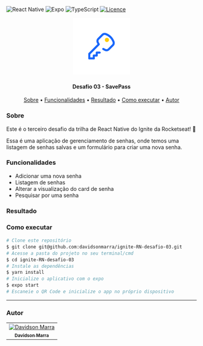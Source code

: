 ![React Native](https://img.shields.io/badge/react_native-%2320232a.svg?style=for-the-badge&logo=react&logoColor=%2361DAFB)
![Expo](https://img.shields.io/badge/expo-1C1E24?style=for-the-badge&logo=expo&logoColor=#D04A37)
![TypeScript](https://img.shields.io/badge/typescript-%23007ACC.svg?style=for-the-badge&logo=typescript&logoColor=white)
[![Licence](https://img.shields.io/github/license/Ileriayo/markdown-badges?style=for-the-badge)](./LICENSE)
<div align="center">
  <img alt="Logo do app" width="150"src="./assets/images/adaptive-icon.png">
</div>
<h4 align="center">Desafio 03 - SavePass</h4>
<p align="center">
 <a href="#sobre">Sobre</a> •
 <a href="#funcionalidades">Funcionalidades</a> • 
 <a href="#resultado">Resultado</a> • 
 <a href="#executar">Como executar</a> • 
 <a href="#autor">Autor</a>
</p>

<h3 id="sobre">Sobre</h3>
<p>Este é o terceiro desafio da trilha de React Native do Ignite da Rocketseat! 🚀</p>
<p>Essa é uma aplicação de gerenciamento de senhas, onde temos uma listagem de senhas salvas e um formulário para criar uma nova senha.</p>

<h3 id="funcionalidades">Funcionalidades</h3>
<ul>
  <li>Adicionar uma nova senha</li>
  <li>Listagem de senhas</li>
  <li>Alterar a visualização do card de senha</li>
  <li>Pesquisar por uma senha</li>
</ul>

<h3 id="funcionalidades">Resultado</h3>
<div align="center">

</div>

<h3 id="executar">Como executar</h3>

```bash
# Clone este repositório
$ git clone git@github.com:davidsonmarra/ignite-RN-desafio-03.git
# Acesse a pasta do projeto no seu terminal/cmd
$ cd ignite-RN-desafio-03
# Instale as dependências
$ yarn install
# Inicialize o aplicativo com o expo
$ expo start
# Escaneie o QR Code e inicialize o app no próprio dispositivo
```

---


<h3 id="autor">Autor</h3>
<table>
  <tr>
    <td align="center">
      <a href="https://github.com/davidsonmarra">
        <img src="https://github.com/davidsonmarra.png?size=100" width="100px;" alt="Davidson Marra"/><br>
        <sub>
          <b>Davidson Marra</b>
        </sub>
      </a>
    </td>
  </tr>
</table>
